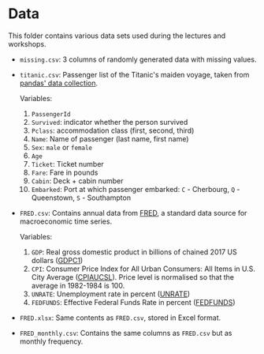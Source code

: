 # Data 

This folder contains various data sets used during the lectures and workshops.

- `missing.csv`: 3 columns of randomly generated data with missing values.
- `titanic.csv`: Passenger list of the Titanic's maiden voyage, taken
    from [pandas' data collection]([https://github.com/pandas-dev/pandas/blob/main/doc/data/titanic.csv]).

    Variables:

    1.  `PassengerId`
    2.  `Survived`: indicator whether the person survived
    3.  `Pclass`: accommodation class (first, second, third)
    4.  `Name`: Name of passenger (last name, first name)
    5.  `Sex`: `male` or `female`
    6.  `Age`
    7.  `Ticket`: Ticket number
    8.  `Fare`: Fare in pounds
    9.  `Cabin`: Deck + cabin number
    10. `Embarked`: Port at which passenger embarked:
        `C` - Cherbourg, `Q` - Queenstown, `S` - Southampton
- `FRED.csv`:
    Contains annual data from [FRED](https://fred.stlouisfed.org/),
    a standard data source for macroeconomic time series.

    Variables:

    1.  `GDP`: Real gross domestic product in billions of chained
        2017 US dollars ([GDPC1](https://fred.stlouisfed.org/series/GDPC1))
    2.  `CPI`: Consumer Price Index for All Urban Consumers: All Items in U.S. City Average
        ([CPIAUCSL](https://fred.stlouisfed.org/series/CPIAUCSL)).
        Price level is normalised so that the average in 1982-1984 is 100.
    3.  `UNRATE`: Unemployment rate in percent ([UNRATE](https://fred.stlouisfed.org/series/UNRATE))
    4.  `FEDFUNDS`: Effective Federal Funds Rate in percent ([FEDFUNDS](https://fred.stlouisfed.org/series/FEDFUNDS))

- `FRED.xlsx`: Same contents as `FRED.csv`, stored in Excel format.
- `FRED_monthly.csv`: Contains the same columns as `FRED.csv` but as monthly frequency.
